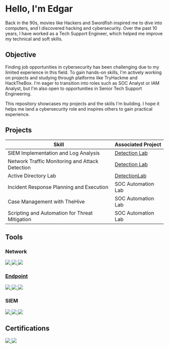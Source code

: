 # Hello, I'm Edgar
Back in the 90s, movies like Hackers and Swordfish inspired me to dive into computers, and I discovered hacking and cybersecurity. Over the past 10 years, I have worked as a Tech Support Engineer, which helped me improve my technical and soft skills.

## Objective
Finding job opportunities in cybersecurity has been challenging due to my limited experience in this field. To gain hands-on skills, I'm actively working on projects and studying through platforms like TryHackme and HackTheBox. I'm eager to transition into roles such as SOC Analyst or IAM Analyst, but I'm also open to opportunities in Senior Tech Support Engineering.

This repository showcases my projects and the skills I'm building. I hope it helps me land a cybersecurity role and inspires others to gain practical experience.

## Projects

| Skill                                         | Associated Project         |
|-----------------------------------------------|----------------------------|
| SIEM Implementation and Log Analysis          | <a href="https://google.com">Detection Lab</a>|
| Network Traffic Monitoring and Attack Detection | <a href="https://google.com">Detection Lab</a>|
| Active Directory Lab        | <a href="https://github.com/evargas13/Active-Directory-Lab">DetectionLab</a>|
| Incident Response Planning and Execution      | SOC Automation Lab|
| Case Management with TheHive                  | SOC Automation Lab|
| Scripting and Automation for Threat Mitigation | SOC Automation Lab|

## Tools

### Network
<div>
    <a href="https://www.wireshark.org">
        <img src="https://img.shields.io/badge/-Wireshark-1679A7?&style=for-the-badge&logo=Wireshark&logoColor=white"/>
    </a>
    <a href="https://suricata.io">
        <img src="https://img.shields.io/badge/-Suricata-EF3B2D?&style=for-the-badge&logo=Suricata&logoColor=white"/>
    </a>        
    <a href="https://zeek.org/">
        <img src="https://img.shields.io/badge/-Zeek-777BB4?&style=for-the-badge&logo=Zeek&logoColor=white"/>
</div>

### Endpoint 
<div>
    <a href="https://www.vmware.com/products/carbon-black-cloud.html">
        <img src="https://img.shields.io/badge/-Carbon_Black_Cloud-0C0A00?&style=for-the-badge&logo=Carbon+Black&logoColor=white"/>
    </a>
    <a href="https://www.microsoft.com/en-us/security/business/endpoint-security/microsoft-defender-endpoint">
        <img src="https://img.shields.io/badge/-Microsoft_Defender_for_Endpoint-00A4EF?&style=for-the-badge&logo=Microsoft&logoColor=white"/> 
    </a>
    <a href="https://www.rapid7.com/products/velociraptor/">
        <img src="https://img.shields.io/badge/-Velociraptor-4B275F?&style=for-the-badge&logo=Velociraptor&logoColor=white"/>
    </a>
</div>

### SIEM
<div>
     <a href="https://azure.microsoft.com/es-es/products/microsoft-sentinel">
        <img src="https://img.shields.io/badge/-Microsoft_Sentinel-0078D4?&style=for-the-badge&logo=Microsoft&logoColor=white"/>
    </a>
    <a href="https://www.splunk.com/en_us/products/enterprise-security.html">
        <img src="https://img.shields.io/badge/-Splunk-F1813F?&style=for-the-badge&logo=Splunk&logoColor=white"/>
    </a>
    <a href="https://www.elastic.co/es/security/siem">
        <img src="https://img.shields.io/badge/-Elastic-005571?&style=for-the-badge&logo=Elastic&logoColor=white"/>
    </a>
</div>

## Certifications
<div>
    <a href="https://www.credly.com/badges/e999d3d7-c809-4505-9e27-983e5c02d025/linked_in_profile">
        <img src="https://img.shields.io/badge/-ISC2_CC_Certified-006400?&style=for-the-badge&logo=ISC2&logoColor=white"/>
    </a>
    <a href="https://www.credly.com/badges/f123f4f6-bff4-440d-9b40-97519cb2d8de/linked_in_profile">
        <img src="https://img.shields.io/badge/-CompTIA_Security%2B-EE4C2C?&style=for-the-badge&logo=CompTIA&logoColor=white"/>
    </a>
</div>
